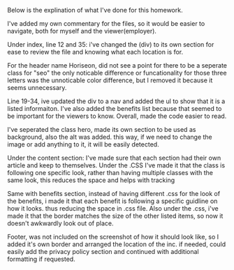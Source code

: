 
Below is the explination of what I've done for this homework. 

I've added my own commentary for the files, so it would be easier to navigate, both for myself and the viewer(employer).

Under index, line  12 and 35: i've changed the (div) to its own section for ease to review the file and knowing what each location is for. 

For the header name Horiseon, did not see a point for there to be a seperate class for "seo" the only noticable difference or funcationality for those three letters was the unnoticable color difference, but I removed it because it seems unnecessary.

Line 19-34, ive updated the div to a nav and added the ul to show that it is a listed informaiton.  I've also added the benefits list because that seemed to be important for the viewers to know.  Overall, made the code easier to read.

 I've seperated the class hero, made its own section to be used as background, also the alt was added.  this way, if we need to change the image or add anything to it, it will be easily detected.

 Under the content section: I've made sure that each section had their own article and keep to themselves. Under the .CSS I've made it that the class is following one specific look, rather than having multiple classes with the same look, this reduces the space and helps with tracking

 Same with benefits section, instead of having different .css for the look of the benefits, i made it that each benefit is following a specific guidline on how it looks.  thus reducing the space in .css file.  Also under the .css, i've made it that the border matches the size of the other listed items, so now it doesn't awkwardly look out of place.

 Footer, was not included on the screenshot of how it should look like, so I added it's own border and arranged the location of the inc.  if needed, could easily add the privacy policy section and continued with additional formatting if requested.
